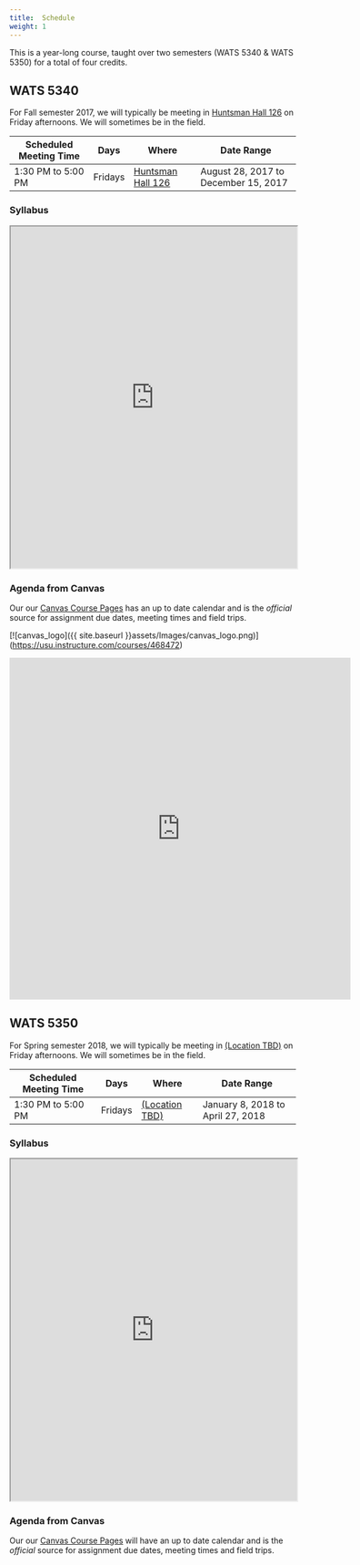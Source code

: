 ```yaml
---
title:  Schedule
weight: 1
---
```


This is a year-long course, taught over two semesters (WATS 5340 & WATS 5350) for a total of four credits.

## WATS 5340 

For Fall semester 2017, we will typically be meeting in [Huntsman Hall 126](https://www.usu.edu/map/index.cfm?id=678) on Friday afternoons. We will sometimes be in the field.  

| Scheduled Meeting Time | Days    | Where                                    | Date Range                           |
| ---------------------- | ------- | ---------------------------------------- | ------------------------------------ |
| 1:30 PM to 5:00 PM     | Fridays | [Huntsman Hall 126](https://www.usu.edu/map/index.cfm?id=678) | August 28, 2017 to December 15, 2017 |

###  Syllabus

<iframe src="https://docs.google.com/spreadsheets/d/e/2PACX-1vR5Ra1YseDSUUPBTJPQDP6aLS1d-T5-j5LefZ84USulvpDKZDQ11mR5TLCwsMXj1CmOV97imOteo2Jz/pubhtml?gid=2029979020&amp;single=true&amp;widget=true&amp;headers=false" width="100%" height="600"></iframe>



### Agenda from Canvas


Our our [Canvas Course Pages](https://usu.instructure.com/courses/468472) has an up to date calendar and is the *official* source for assignment due dates, meeting times and field trips.

[![canvas_logo]({{ site.baseurl }}assets/Images/canvas_logo.png)] (https://usu.instructure.com/courses/468472)

<iframe src="https://calendar.google.com/calendar/embed?title=WATS%205340%20-%20Capstone&amp;showNav=0&amp;showCalendars=0&amp;mode=AGENDA&amp;height=600&amp;wkst=1&amp;bgcolor=%23ffffff&amp;src=bhhpcpicn4qeg6bs0gaumcf9f3faagdv%40import.calendar.google.com&amp;color=%23182C57&amp;ctz=America%2FDenver" style="border-width:0" width="600" height="600" frameborder="0" scrolling="no"></iframe>

## WATS 5350 

For Spring semester 2018, we will typically be meeting in [(Location TBD)](https://www.usu.edu/map/index.cfm?id=678) on Friday afternoons. We will sometimes be in the field.  

| Scheduled Meeting Time | Days    | Where                                    | Date Range                        |
| ---------------------- | ------- | ---------------------------------------- | --------------------------------- |
| 1:30 PM to 5:00 PM     | Fridays | [(Location TBD)](https://www.usu.edu/map/index.cfm?id=678) | January 8, 2018 to April 27, 2018 |

###  Syllabus



<iframe src="https://docs.google.com/spreadsheets/d/e/2PACX-1vR5Ra1YseDSUUPBTJPQDP6aLS1d-T5-j5LefZ84USulvpDKZDQ11mR5TLCwsMXj1CmOV97imOteo2Jz/pubhtml?gid=2029979020&amp;single=true&amp;widget=true&amp;headers=false" width="100%" height="600"></iframe>

### Agenda from Canvas


Our our [Canvas Course Pages](https://usu.instructure.com/) will have an up to date calendar and is the *official* source for assignment due dates, meeting times and field trips.